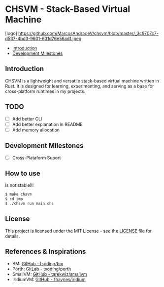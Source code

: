 # CHSVM - Stack-Based Virtual Machine

[logo] https://github.com/MarcosAndradeV/chsvm/blob/master/_3c9707c7-d537-4bd3-9601-631d76e56ad1.jpeg

- [Introduction](#introduction)
- [Development Milestones](#development-milestones)

## Introduction

CHSVM is a lightweight and versatile stack-based virtual machine written in Rust. It is designed for learning, experimenting, and serving as a base for cross-platform runtimes in my projects.

## TODO

- [ ] Add better CLI
- [ ] Add better explanation in README
- [ ] Add memory allocation

## Development Milestones

- [ ] Cross-Plataform Suport

## How to use

Is not stable!!!
```bash
$ make chsvm
$ cd tmp
$ ./chsvm run main.chs
```

## License

This project is licensed under the MIT License - see the [LICENSE](LICENSE) file for details.

## References & Inspirations

- BM: [GitHub - tsoding/bm](https://github.com/tsoding/bm)
- Porth: [GitLab - tsoding/porth](https://gitlab.com/tsoding/porth)
- SmallVM: [GitHub - tarekwiz/smallvm](https://github.com/tarekwiz/smallvm)
- IridiumVM: [GitHub - fhaynes/iridium](https://github.com/fhaynes/iridium)
